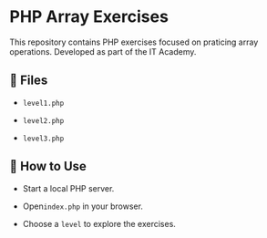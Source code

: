# PHP Array Exercises

This repository contains PHP exercises focused on praticing array operations. Developed as part of the IT Academy.

## 📁 Files

- `level1.php`

- `level2.php`

- `level3.php`

## 🚀 How to Use

- Start a local PHP server.

- Open`index.php` in your browser.

- Choose a `level` to explore the exercises.
